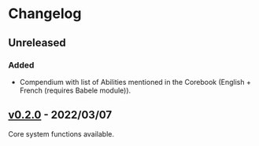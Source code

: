 # Changelog

## Unreleased
### Added
- Compendium with list of Abilities mentioned in the Corebook (English + French (requires Babele module)).


## [v0.2.0](https://github.com/admiralnlson/castle-falkenstein-fvtt/releases/tag/v0.2.0) - 2022/03/07
Core system functions available.
